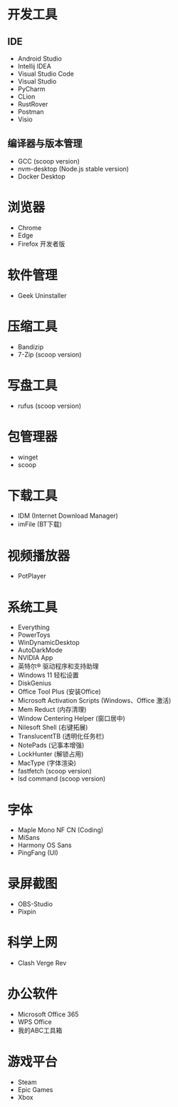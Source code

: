 # 开发工具

## IDE
- Android Studio
- Intellij IDEA
- Visual Studio Code
- Visual Studio
- PyCharm
- CLion
- RustRover
- Postman
- Visio

## 编译器与版本管理
- GCC (scoop version)
- nvm-desktop (Node.js stable version)
- Docker Desktop

# 浏览器
- Chrome
- Edge
- Firefox 开发者版

# 软件管理
- Geek Uninstaller

# 压缩工具
- Bandizip
- 7-Zip (scoop version)

# 写盘工具
- rufus (scoop version)

# 包管理器
- winget
- scoop

# 下载工具
- IDM (Internet Download Manager)
- imFile (BT下载)

# 视频播放器
- PotPlayer

# 系统工具
- Everything
- PowerToys
- WinDynamicDesktop
- AutoDarkMode
- NVIDIA App
- 英特尔® 驱动程序和支持助理
- Windows 11 轻松设置
- DiskGenius
- Office Tool Plus (安装Office)
- Microsoft Activation Scripts (Windows、Office 激活)
- Mem Reduct (内存清理)
- Window Centering Helper (窗口居中)
- Nilesoft Shell (右键拓展)
- TranslucentTB (透明化任务栏)
- NotePads (记事本增强)
- LockHunter (解锁占用)
- MacType (字体渲染)
- fastfetch (scoop version)
- lsd command (scoop version)

# 字体
- Maple Mono NF CN (Coding)
- MiSans
- Harmony OS Sans
- PingFang (UI)

# 录屏截图
- OBS-Studio
- Pixpin

# 科学上网
- Clash Verge Rev

# 办公软件
- Microsoft Office 365
- WPS Office
- 我的ABC工具箱

# 游戏平台
- Steam
- Epic Games
- Xbox
